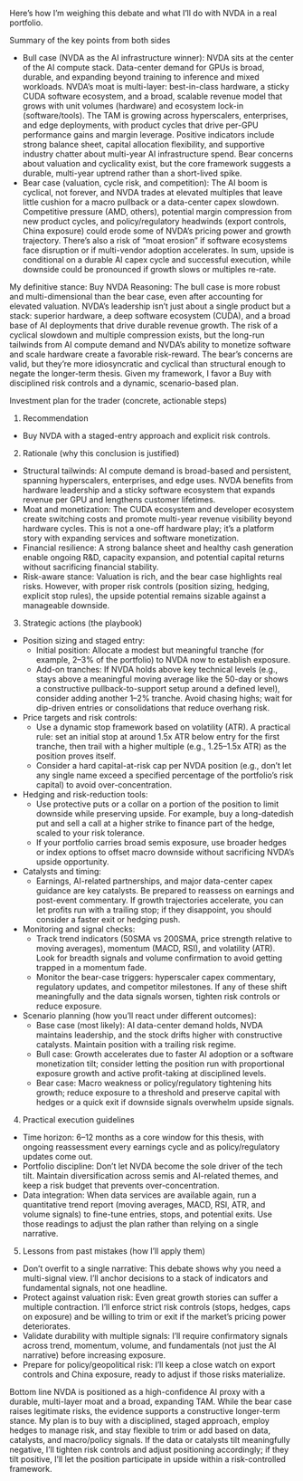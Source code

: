 Here’s how I’m weighing this debate and what I’ll do with NVDA in a real portfolio.

Summary of the key points from both sides
- Bull case (NVDA as the AI infrastructure winner): NVDA sits at the center of the AI compute stack. Data-center demand for GPUs is broad, durable, and expanding beyond training to inference and mixed workloads. NVDA’s moat is multi-layer: best-in-class hardware, a sticky CUDA software ecosystem, and a broad, scalable revenue model that grows with unit volumes (hardware) and ecosystem lock-in (software/tools). The TAM is growing across hyperscalers, enterprises, and edge deployments, with product cycles that drive per-GPU performance gains and margin leverage. Positive indicators include strong balance sheet, capital allocation flexibility, and supportive industry chatter about multi-year AI infrastructure spend. Bear concerns about valuation and cyclicality exist, but the core framework suggests a durable, multi-year uptrend rather than a short-lived spike.
- Bear case (valuation, cycle risk, and competition): The AI boom is cyclical, not forever, and NVDA trades at elevated multiples that leave little cushion for a macro pullback or a data-center capex slowdown. Competitive pressure (AMD, others), potential margin compression from new product cycles, and policy/regulatory headwinds (export controls, China exposure) could erode some of NVDA’s pricing power and growth trajectory. There’s also a risk of “moat erosion” if software ecosystems face disruption or if multi-vendor adoption accelerates. In sum, upside is conditional on a durable AI capex cycle and successful execution, while downside could be pronounced if growth slows or multiples re-rate.

My definitive stance: Buy NVDA
Reasoning: The bull case is more robust and multi-dimensional than the bear case, even after accounting for elevated valuation. NVDA’s leadership isn’t just about a single product but a stack: superior hardware, a deep software ecosystem (CUDA), and a broad base of AI deployments that drive durable revenue growth. The risk of a cyclical slowdown and multiple compression exists, but the long-run tailwinds from AI compute demand and NVDA’s ability to monetize software and scale hardware create a favorable risk-reward. The bear’s concerns are valid, but they’re more idiosyncratic and cyclical than structural enough to negate the longer-term thesis. Given my framework, I favor a Buy with disciplined risk controls and a dynamic, scenario-based plan.

Investment plan for the trader (concrete, actionable steps)

1) Recommendation
- Buy NVDA with a staged-entry approach and explicit risk controls.

2) Rationale (why this conclusion is justified)
- Structural tailwinds: AI compute demand is broad-based and persistent, spanning hyperscalers, enterprises, and edge uses. NVDA benefits from hardware leadership and a sticky software ecosystem that expands revenue per GPU and lengthens customer lifetimes.
- Moat and monetization: The CUDA ecosystem and developer ecosystem create switching costs and promote multi-year revenue visibility beyond hardware cycles. This is not a one-off hardware play; it’s a platform story with expanding services and software monetization.
- Financial resilience: A strong balance sheet and healthy cash generation enable ongoing R&D, capacity expansion, and potential capital returns without sacrificing financial stability.
- Risk-aware stance: Valuation is rich, and the bear case highlights real risks. However, with proper risk controls (position sizing, hedging, explicit stop rules), the upside potential remains sizable against a manageable downside.

3) Strategic actions (the playbook)
- Position sizing and staged entry:
  - Initial position: Allocate a modest but meaningful tranche (for example, 2–3% of the portfolio) to NVDA now to establish exposure.
  - Add-on tranches: If NVDA holds above key technical levels (e.g., stays above a meaningful moving average like the 50-day or shows a constructive pullback-to-support setup around a defined level), consider adding another 1–2% tranche. Avoid chasing highs; wait for dip-driven entries or consolidations that reduce overhang risk.
- Price targets and risk controls:
  - Use a dynamic stop framework based on volatility (ATR). A practical rule: set an initial stop at around 1.5x ATR below entry for the first tranche, then trail with a higher multiple (e.g., 1.25–1.5x ATR) as the position proves itself.
  - Consider a hard capital-at-risk cap per NVDA position (e.g., don’t let any single name exceed a specified percentage of the portfolio’s risk capital) to avoid over-concentration.
- Hedging and risk-reduction tools:
  - Use protective puts or a collar on a portion of the position to limit downside while preserving upside. For example, buy a long-datedish put and sell a call at a higher strike to finance part of the hedge, scaled to your risk tolerance.
  - If your portfolio carries broad semis exposure, use broader hedges or index options to offset macro downside without sacrificing NVDA’s upside opportunity.
- Catalysts and timing:
  - Earnings, AI-related partnerships, and major data-center capex guidance are key catalysts. Be prepared to reassess on earnings and post-event commentary. If growth trajectories accelerate, you can let profits run with a trailing stop; if they disappoint, you should consider a faster exit or hedging push.
- Monitoring and signal checks:
  - Track trend indicators (50SMA vs 200SMA, price strength relative to moving averages), momentum (MACD, RSI), and volatility (ATR). Look for breadth signals and volume confirmation to avoid getting trapped in a momentum fade.
  - Monitor the bear-case triggers: hyperscaler capex commentary, regulatory updates, and competitor milestones. If any of these shift meaningfully and the data signals worsen, tighten risk controls or reduce exposure.
- Scenario planning (how you’ll react under different outcomes):
  - Base case (most likely): AI data-center demand holds, NVDA maintains leadership, and the stock drifts higher with constructive catalysts. Maintain position with a trailing risk regime.
  - Bull case: Growth accelerates due to faster AI adoption or a software monetization tilt; consider letting the position run with proportional exposure growth and active profit-taking at disciplined levels.
  - Bear case: Macro weakness or policy/regulatory tightening hits growth; reduce exposure to a threshold and preserve capital with hedges or a quick exit if downside signals overwhelm upside signals.

4) Practical execution guidelines
- Time horizon: 6–12 months as a core window for this thesis, with ongoing reassessment every earnings cycle and as policy/regulatory updates come out.
- Portfolio discipline: Don’t let NVDA become the sole driver of the tech tilt. Maintain diversification across semis and AI-related themes, and keep a risk budget that prevents over-concentration.
- Data integration: When data services are available again, run a quantitative trend report (moving averages, MACD, RSI, ATR, and volume signals) to fine-tune entries, stops, and potential exits. Use those readings to adjust the plan rather than relying on a single narrative.

5) Lessons from past mistakes (how I’ll apply them)
- Don’t overfit to a single narrative: This debate shows why you need a multi-signal view. I’ll anchor decisions to a stack of indicators and fundamental signals, not one headline.
- Protect against valuation risk: Even great growth stories can suffer a multiple contraction. I’ll enforce strict risk controls (stops, hedges, caps on exposure) and be willing to trim or exit if the market’s pricing power deteriorates.
- Validate durability with multiple signals: I’ll require confirmatory signals across trend, momentum, volume, and fundamentals (not just the AI narrative) before increasing exposure.
- Prepare for policy/geopolitical risk: I’ll keep a close watch on export controls and China exposure, ready to adjust if those risks materialize.

Bottom line
NVDA is positioned as a high-confidence AI proxy with a durable, multi-layer moat and a broad, expanding TAM. While the bear case raises legitimate risks, the evidence supports a constructive longer-term stance. My plan is to buy with a disciplined, staged approach, employ hedges to manage risk, and stay flexible to trim or add based on data, catalysts, and macro/policy signals. If the data or catalysts tilt meaningfully negative, I’ll tighten risk controls and adjust positioning accordingly; if they tilt positive, I’ll let the position participate in upside within a risk-controlled framework.